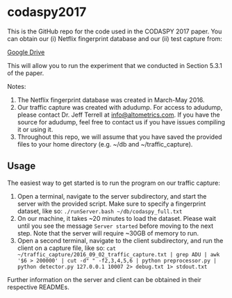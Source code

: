 # codaspy2017
This is the GitHub repo for the code used in the CODASPY 2017 paper. You can obtain our (i) Netflix fingerprint database and our (ii) test capture from:

[Google Drive](https://drive.google.com/drive/folders/1hLOPq1Bzh09-xyFA4I5T02bLXB0BVyTV?usp=sharing)

This will allow you to run the experiment that we conducted in Section 5.3.1 of the paper.

Notes:

1. The Netflix fingerprint database was created in March-May 2016.
2. Our traffic capture was created with adudump. For access to adudump, please contact Dr. Jeff Terrell at info@altometrics.com. If you have the source for adudump, feel free to contact us if you have issues compiling it or using it.
3. Throughout this repo, we will assume that you have saved the provided files to your home directory (e.g. ~/db and ~/traffic_capture).

## Usage

The easiest way to get started is to run the program on our traffic capture:

1. Open a terminal, navigate to the server subdirectory, and start the server with the provided script. Make sure to specify a fingerprint dataset, like so: `./runServer.bash ~/db/codaspy_full.txt`
2. On our machine, it takes ~20 minutes to load the dataset. Please wait until you see the message `Server started` before moving to the next step. Note that the server will require ~30GB of memory to run.
3. Open a second terminal, navigate to the client subdirectory, and run the client on a capture file, like so: `cat ~/traffic_capture/2016_09_02_traffic_capture.txt | grep ADU | awk '$6 > 200000' | cut -d" " -f2,3,4,5,6 | python preprocessor.py | python detector.py 127.0.0.1 10007 2> debug.txt 1> stdout.txt`

Further information on the server and client can be obtained in their respective READMEs.
